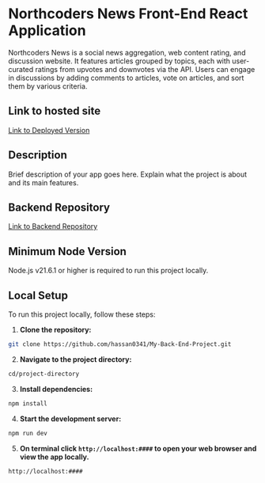 # Northcoders News Front-End React Application

Northcoders News is a social news aggregation, web content rating, and discussion website. It features articles grouped by topics, each with user-curated ratings from upvotes and downvotes via the API. Users can engage in discussions by adding comments to articles, vote on articles, and sort them by various criteria.

## Link to hosted site

[Link to Deployed Version](https://nc-news-react-app-12842324.netlify.app/)

## Description

Brief description of your app goes here. Explain what the project is about and its main features.

## Backend Repository

[Link to Backend Repository](https://github.com/hassan0341/My-Back-End-Project)

## Minimum Node Version

Node.js v21.6.1 or higher is required to run this project locally.

## Local Setup

To run this project locally, follow these steps:

1. **Clone the repository:**

```sh
git clone https://github.com/hassan0341/My-Back-End-Project.git
```

2. **Navigate to the project directory:**

```sh
cd/project-directory
```

3. **Install dependencies:**

```sh
npm install
```

4. **Start the development server:**

```sh
npm run dev
```

5. **On terminal click `http://localhost:####` to open your web browser and view the app locally.**

```sh
http://localhost:####
```
